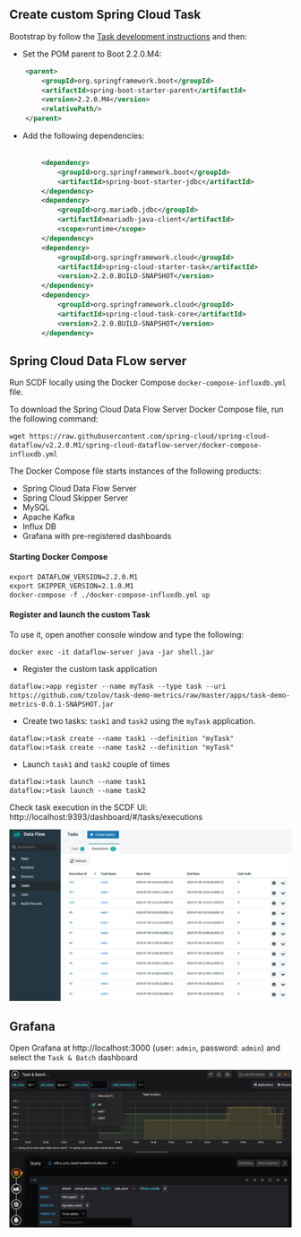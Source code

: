 
## Create custom Spring Cloud Task

Bootstrap by follow the [Task development instructions](https://docs.spring.io/spring-cloud-task/docs/2.0.0.RELEASE/reference/htmlsingle/#getting-started-developing-first-task) and then: 

* Set the POM parent to Boot 2.2.0.M4:

```xml
	<parent>
		<groupId>org.springframework.boot</groupId>
		<artifactId>spring-boot-starter-parent</artifactId>
		<version>2.2.0.M4</version>
		<relativePath/>
	</parent>
``` 

* Add the following dependencies: 

```xml

		<dependency>
			<groupId>org.springframework.boot</groupId>
			<artifactId>spring-boot-starter-jdbc</artifactId>
		</dependency>
		<dependency>
			<groupId>org.mariadb.jdbc</groupId>
			<artifactId>mariadb-java-client</artifactId>
			<scope>runtime</scope>
		</dependency>
		<dependency>
			<groupId>org.springframework.cloud</groupId>
			<artifactId>spring-cloud-starter-task</artifactId>
			<version>2.2.0.BUILD-SNAPSHOT</version>
		</dependency>
		<dependency>
			<groupId>org.springframework.cloud</groupId>
			<artifactId>spring-cloud-task-core</artifactId>
			<version>2.2.0.BUILD-SNAPSHOT</version>
		</dependency>

``` 

## Spring Cloud Data FLow server

Run SCDF locally using the Docker Compose `docker-compose-influxdb.yml` file.

To download the Spring Cloud Data Flow Server Docker Compose file, run the following command:
```
wget https://raw.githubusercontent.com/spring-cloud/spring-cloud-dataflow/v2.2.0.M1/spring-cloud-dataflow-server/docker-compose-influxdb.yml
```

The Docker Compose file starts instances of the following products:

* Spring Cloud Data Flow Server
* Spring Cloud Skipper Server
* MySQL
* Apache Kafka
* Influx DB
* Grafana with pre-registered dashboards

#### Starting Docker Compose

```
export DATAFLOW_VERSION=2.2.0.M1
export SKIPPER_VERSION=2.1.0.M1
docker-compose -f ./docker-compose-influxdb.yml up
```

#### Register and launch the custom Task

To use it, open another console window and type the following:

```
docker exec -it dataflow-server java -jar shell.jar
```

* Register the custom task application
```
dataflow:>app register --name myTask --type task --uri https://github.com/tzolov/task-demo-metrics/raw/master/apps/task-demo-metrics-0.0.1-SNAPSHOT.jar

```

* Create two tasks: `task1` and `task2` using the `myTask` application.
```
dataflow:>task create --name task1 --definition "myTask"
dataflow:>task create --name task2 --definition "myTask"
```

* Launch `task1` and `task2` couple of times
```
dataflow:>task launch --name task1
dataflow:>task launch --name task2
```

Check task execution in the SCDF UI: http://localhost:9393/dashboard/#/tasks/executions

![scdf tasks](./docs/scdf-task.png "SCDF Tasks")

## Grafana 

Open Grafana at http://localhost:3000 (user: `admin`, password: `admin`) and select the `Task & Batch` dashboard 

![grafana task](./docs/grafana-task.png "Grafana Task")
